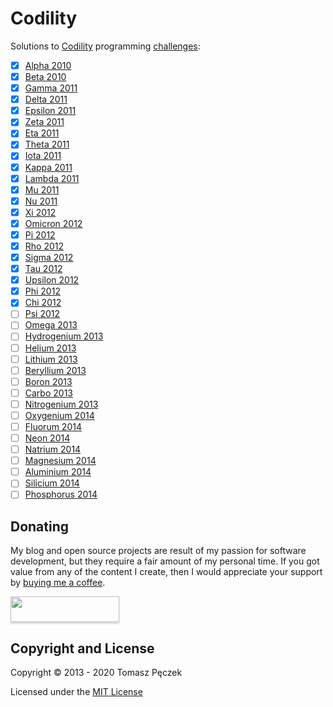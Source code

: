 ﻿Codility
========

Solutions to [Codility](http://codility.com/) programming [challenges](https://codility.com/programmers/challenges/):

- [x] [Alpha 2010](https://codility.com/programmers/challenges/alpha2010)
- [x] [Beta 2010](https://codility.com/programmers/challenges/beta2010)
- [x] [Gamma 2011](https://codility.com/programmers/challenges/gamma2011)
- [x] [Delta 2011](https://codility.com/programmers/challenges/delta2011)
- [x] [Epsilon 2011](https://codility.com/programmers/challenges/epsilon2011)
- [x] [Zeta 2011](https://codility.com/programmers/challenges/zeta2011)
- [x] [Eta 2011](https://codility.com/programmers/challenges/eta2011)
- [x] [Theta 2011](https://codility.com/programmers/challenges/theta2011)
- [x] [Iota 2011](https://codility.com/programmers/challenges/iota2011)
- [x] [Kappa 2011](https://codility.com/programmers/challenges/kappa2011)
- [x] [Lambda 2011](https://codility.com/programmers/challenges/lambda2011)
- [x] [Mu 2011](https://codility.com/programmers/challenges/mu2011)
- [x] [Nu 2011](https://codility.com/programmers/challenges/nu2011)
- [x] [Xi 2012](https://codility.com/programmers/challenges/xi2012)
- [x] [Omicron 2012](https://codility.com/programmers/challenges/omicron2012)
- [x] [Pi 2012](https://codility.com/programmers/challenges/pi2012)
- [x] [Rho 2012](https://codility.com/programmers/challenges/rho2012)
- [x] [Sigma 2012](https://codility.com/programmers/challenges/sigma2012)
- [x] [Tau 2012](https://codility.com/programmers/challenges/tau2012)
- [x] [Upsilon 2012](https://codility.com/programmers/challenges/upsilon2012)
- [x] [Phi 2012](https://codility.com/programmers/challenges/phi2012)
- [x] [Chi 2012](https://codility.com/programmers/challenges/chi2012)
- [ ] [Psi 2012](https://codility.com/programmers/challenges/psi2012)
- [ ] [Omega 2013](https://codility.com/programmers/challenges/omega2013)
- [ ] [Hydrogenium 2013](https://codility.com/programmers/challenges/hydrogenium2013)
- [ ] [Helium 2013](https://codility.com/programmers/challenges/helium2013)
- [ ] [Lithium 2013](https://codility.com/programmers/challenges/lithium2013)
- [ ] [Beryllium 2013](https://codility.com/programmers/challenges/beryllium2013)
- [ ] [Boron 2013](https://codility.com/programmers/challenges/boron2013)
- [ ] [Carbo 2013](https://codility.com/programmers/challenges/carbo2013)
- [ ] [Nitrogenium 2013](https://codility.com/programmers/challenges/nitrogenium2013)
- [ ] [Oxygenium 2014](https://codility.com/programmers/challenges/oxygenium2014)
- [ ] [Fluorum 2014](https://codility.com/programmers/challenges/fluorum2014)
- [ ] [Neon 2014](https://codility.com/programmers/challenges/neon2014)
- [ ] [Natrium 2014](https://codility.com/programmers/challenges/natrium2014)
- [ ] [Magnesium 2014](https://codility.com/programmers/challenges/magnesium2014)
- [ ] [Aluminium 2014](https://codility.com/programmers/challenges/aluminium2014)
- [ ] [Silicium 2014](https://codility.com/programmers/challenges/silicium2014)
- [ ] [Phosphorus 2014](https://codility.com/programmers/challenges/phosphorus2014)

## Donating

My blog and open source projects are result of my passion for software development, but they require a fair amount of my personal time. If you got value from any of the content I create, then I would appreciate your support by [buying me a coffee](https://www.buymeacoffee.com/tpeczek).

<a href="https://www.buymeacoffee.com/tpeczek"><img src="https://www.buymeacoffee.com/assets/img/custom_images/black_img.png" style="height: 41px !important;width: 174px !important;box-shadow: 0px 3px 2px 0px rgba(190, 190, 190, 0.5) !important;-webkit-box-shadow: 0px 3px 2px 0px rgba(190, 190, 190, 0.5) !important;"  target="_blank"></a>

## Copyright and License

Copyright © 2013 - 2020 Tomasz Pęczek

Licensed under the [MIT License](https://github.com/tpeczek/Codility/blob/master/LICENSE.md)
